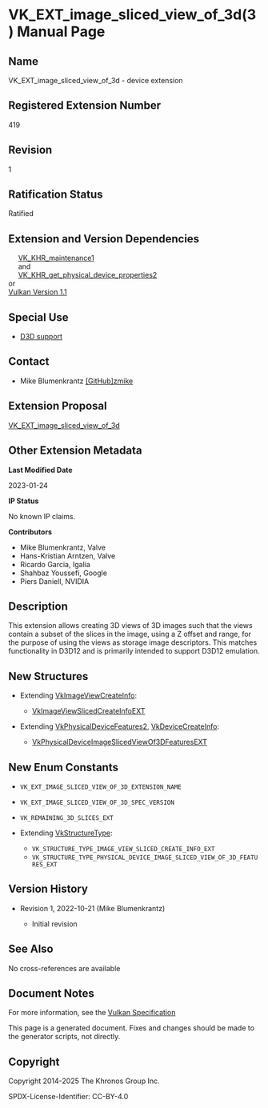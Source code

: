 # VK\_EXT\_image\_sliced\_view\_of\_3d(3) Manual Page

## Name

VK\_EXT\_image\_sliced\_view\_of\_3d - device extension



## [](#_registered_extension_number)Registered Extension Number

419

## [](#_revision)Revision

1

## [](#_ratification_status)Ratification Status

Ratified

## [](#_extension_and_version_dependencies)Extension and Version Dependencies

     [VK\_KHR\_maintenance1](https://registry.khronos.org/vulkan/specs/latest/man/html/VK_KHR_maintenance1.html)  
     and  
     [VK\_KHR\_get\_physical\_device\_properties2](https://registry.khronos.org/vulkan/specs/latest/man/html/VK_KHR_get_physical_device_properties2.html)  
or  
[Vulkan Version 1.1](#versions-1.1)

## [](#_special_use)Special Use

- [D3D support](https://registry.khronos.org/vulkan/specs/latest/html/vkspec.html#extendingvulkan-compatibility-specialuse)

## [](#_contact)Contact

- Mike Blumenkrantz [\[GitHub\]zmike](https://github.com/KhronosGroup/Vulkan-Docs/issues/new?body=%5BVK_EXT_image_sliced_view_of_3d%5D%20%40zmike%0A%2AHere%20describe%20the%20issue%20or%20question%20you%20have%20about%20the%20VK_EXT_image_sliced_view_of_3d%20extension%2A)

## [](#_extension_proposal)Extension Proposal

[VK\_EXT\_image\_sliced\_view\_of\_3d](https://github.com/KhronosGroup/Vulkan-Docs/tree/main/proposals/VK_EXT_image_sliced_view_of_3d.adoc)

## [](#_other_extension_metadata)Other Extension Metadata

**Last Modified Date**

2023-01-24

**IP Status**

No known IP claims.

**Contributors**

- Mike Blumenkrantz, Valve
- Hans-Kristian Arntzen, Valve
- Ricardo Garcia, Igalia
- Shahbaz Youssefi, Google
- Piers Daniell, NVIDIA

## [](#_description)Description

This extension allows creating 3D views of 3D images such that the views contain a subset of the slices in the image, using a Z offset and range, for the purpose of using the views as storage image descriptors. This matches functionality in D3D12 and is primarily intended to support D3D12 emulation.

## [](#_new_structures)New Structures

- Extending [VkImageViewCreateInfo](https://registry.khronos.org/vulkan/specs/latest/man/html/VkImageViewCreateInfo.html):
  
  - [VkImageViewSlicedCreateInfoEXT](https://registry.khronos.org/vulkan/specs/latest/man/html/VkImageViewSlicedCreateInfoEXT.html)
- Extending [VkPhysicalDeviceFeatures2](https://registry.khronos.org/vulkan/specs/latest/man/html/VkPhysicalDeviceFeatures2.html), [VkDeviceCreateInfo](https://registry.khronos.org/vulkan/specs/latest/man/html/VkDeviceCreateInfo.html):
  
  - [VkPhysicalDeviceImageSlicedViewOf3DFeaturesEXT](https://registry.khronos.org/vulkan/specs/latest/man/html/VkPhysicalDeviceImageSlicedViewOf3DFeaturesEXT.html)

## [](#_new_enum_constants)New Enum Constants

- `VK_EXT_IMAGE_SLICED_VIEW_OF_3D_EXTENSION_NAME`
- `VK_EXT_IMAGE_SLICED_VIEW_OF_3D_SPEC_VERSION`
- `VK_REMAINING_3D_SLICES_EXT`
- Extending [VkStructureType](https://registry.khronos.org/vulkan/specs/latest/man/html/VkStructureType.html):
  
  - `VK_STRUCTURE_TYPE_IMAGE_VIEW_SLICED_CREATE_INFO_EXT`
  - `VK_STRUCTURE_TYPE_PHYSICAL_DEVICE_IMAGE_SLICED_VIEW_OF_3D_FEATURES_EXT`

## [](#_version_history)Version History

- Revision 1, 2022-10-21 (Mike Blumenkrantz)
  
  - Initial revision

## [](#_see_also)See Also

No cross-references are available

## [](#_document_notes)Document Notes

For more information, see the [Vulkan Specification](https://registry.khronos.org/vulkan/specs/latest/html/vkspec.html#VK_EXT_image_sliced_view_of_3d)

This page is a generated document. Fixes and changes should be made to the generator scripts, not directly.

## [](#_copyright)Copyright

Copyright 2014-2025 The Khronos Group Inc.

SPDX-License-Identifier: CC-BY-4.0